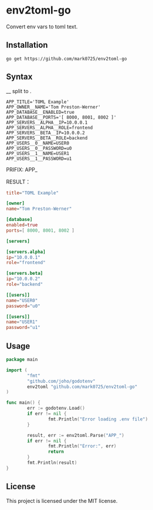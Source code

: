 # env2toml-go
Convert env vars to toml text.

## Installation
```
go get https://github.com/mark0725/env2toml-go
```

## Syntax

__ split to .

```
APP_TITLE='TOML Example'
APP_OWNER__NAME='Tom Preston-Werner'
APP_DATABASE__ENABLED=true
APP_DATABASE__PORTS='[ 8000, 8001, 8002 ]'
APP_SERVERS__ALPHA__IP=10.0.0.1
APP_SERVERS__ALPHA__ROLE=frontend
APP_SERVERS__BETA__IP=10.0.0.2
APP_SERVERS__BETA__ROLE=backend
APP_USERS__0__NAME=USER0
APP_USERS__0__PASSWORD=u0
APP_USERS__1__NAME=USER1
APP_USERS__1__PASSWORD=u1
```    

PRIFIX: APP_

RESULT：
```toml
title="TOML Example"

[owner]
name="Tom Preston-Werner"

[database]
enabled=true
ports=[ 8000, 8001, 8002 ]

[servers]

[servers.alpha]
ip="10.0.0.1"
role="frontend"

[servers.beta]
ip="10.0.0.2"
role="backend"

[[users]]
name="USER0"
password="u0"

[[users]]
name="USER1"
password="u1"
```   

## Usage
```go
package main

import (
        "fmt"
        "github.com/joho/godotenv"
        env2toml "github.com/mark0725/env2toml-go"
)

func main() {
        err := godotenv.Load()
        if err != nil {
                fmt.Println("Error loading .env file")
        }

        result, err := env2toml.Parse("APP_")
        if err != nil {
                fmt.Println("Error:", err)
                return
        }
        fmt.Println(result)
}
```

## License

This project is licensed under the MIT license.
